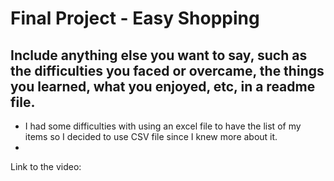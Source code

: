 # Final Project - Easy Shopping

## Include anything else you want to say, such as the difficulties you faced or overcame, the things you learned, what you enjoyed, etc, in a readme file.
- I had some difficulties with using an excel file to have the list of my items so I decided to use CSV file since I knew more about it.
- 


Link to the video: 
